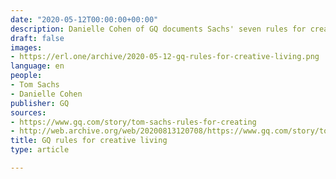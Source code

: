 ```yaml
---
date: "2020-05-12T00:00:00+00:00"
description: Danielle Cohen of GQ documents Sachs' seven rules for creative living.
draft: false
images:
- https://erl.one/archive/2020-05-12-gq-rules-for-creative-living.png
language: en
people:
- Tom Sachs
- Danielle Cohen
publisher: GQ
sources:
- https://www.gq.com/story/tom-sachs-rules-for-creating
- http://web.archive.org/web/20200813120708/https://www.gq.com/story/tom-sachs-rules-for-creating
title: GQ rules for creative living
type: article

---
```

